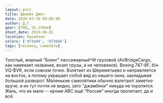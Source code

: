 ```yaml
---
layout: post
title: Джамбо Джет
date: 2020-03-20 00:00:00
author: Д.Г.
gear: [70D, 55-250mm]
shoot_date: 2019-06-01
location: Нахабино
colors: ['073a94', '07368b']
tags: [техника, самолёты]
---
```

Толстый, жирный "Боинг" пассажирный^W грузовой (AirBridgeCargo, как намекает название, возит грузы, а не человеков). Boeing 747-8F, б/н VQ-BVR, если совсем точно. Взлетает из Шереметьево и направляется на восток, а потому украшает собой вид из нашего окна, закладывая большой разворот. Маленькие самолётики обычно взлетают заметно круче, и их тут почти не видно, зато "джамбики" никуда не торопятся. Жаль, что их мало -- кроме ABC ещё "Россия" иногда пролетает, да и всё.
